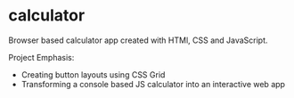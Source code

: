 # calculator
Browser based calculator app created with HTMl, CSS and JavaScript.

Project Emphasis:
* Creating button layouts using CSS Grid
* Transforming a console based JS calculator into an interactive web app